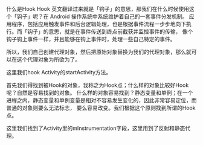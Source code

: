 什么是Hook
Hook 英文翻译过来就是「钩子」的意思，那我们在什么时候使用这个「钩子」呢？在 Android 操作系统中系统维护着自己的一套事件分发机制。
应用程序，包括应用触发事件和后台逻辑处理，也是根据事件流程一步步地向下执行。而「钩子」的意思，就是在事件传送到终点前截获并监控事件的传输，
像个钩子钩上事件一样，并且能够在钩上事件时，处理一些自己特定的事件。

所以，我们自己创建代理对象，然后把原始对象替换为我们的代理对象，那么就可以在这个代理对象为所欲为了。

这里我们hook Activity的startActivity方法。

首先我们得找到被Hook的对象，我称之为Hook点；什么样的对象比较好Hook呢？自然是容易找到的对象。
什么样的对象容易找到？静态变量和单例；在一个进程之内，静态变量和单例变量是相对不容易发生变化的，因此非常容易定位，而普通的对象则要么无法标志，
要么容易改变。我们根据这个原则找到所谓的Hook点。

这里我们找到了Activity里的mInstrumentation字段，这里用到了反射和静态代理。

